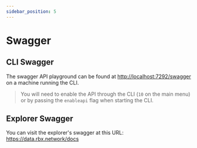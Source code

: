 ```yaml
---
sidebar_position: 5
---
```


# Swagger

## CLI Swagger

The swagger API playground can be found at <a href="http://localhost:7292/swagger">http://localhost:7292/swagger</a> on a machine running the CLI.
> You will need to enable the API through the CLI (`10` on the main menu) or by passing the `enableapi` flag when starting the CLI. 


## Explorer Swagger

You can visit the explorer's swagger at this URL: <a href="https://data.rbx.network/docs">https://data.rbx.network/docs</a>